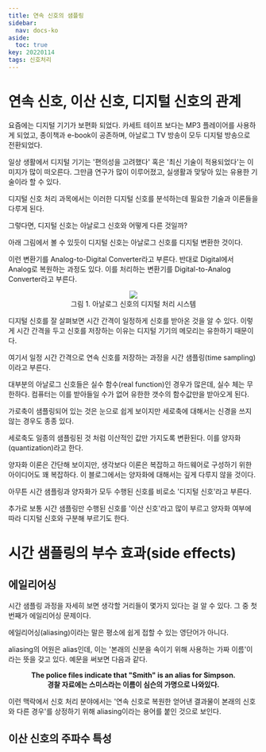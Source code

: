 ```yaml
---
title: 연속 신호의 샘플링
sidebar:
  nav: docs-ko
aside:
  toc: true
key: 20220114
tags: 신호처리
---
```


[//]:# (연속 신호를 샘플링한다는 것은 무엇인지, 샘플링 시 발생할 수 있는 문제는 무엇인지, 주파수 측면에선 어떤 의미가 있는지 정리할 것)

[//]:# (섀넌 샘플링 정리는 추후에 다룰 것. 아직 푸리에 변환/급수에 대해 알지 못하기 때문. 여기선 가볍게 정리하고 넘어가도록 하자.)

# 연속 신호, 이산 신호, 디지털 신호의 관계

요즘에는 디지털 기기가 보편화 되었다. 카세트 테이프 보다는 MP3 플레이어를 사용하게 되었고, 종이책과 e-book이 공존하며, 아날로그 TV 방송이 모두 디지털 방송으로 전환되었다.

일상 생활에서 디지털 기기는 '편의성을 고려했다' 혹은 '최신 기술이 적용되었다'는 이미지가 많이 떠오른다. 그만큼 연구가 많이 이루어졌고, 실생활과 맞닿아 있는 유용한 기술이라 할 수 있다.

디지털 신호 처리 과목에서는 이러한 디지털 신호를 분석하는데 필요한 기술과 이론들을 다루게 된다. 

그렇다면, 디지털 신호는 아날로그 신호와 어떻게 다른 것일까?

아래 그림에서 볼 수 있듯이 디지털 신호는 아날로그 신호를 디지털 변환한 것이다.

이런 변환기를 Analog-to-Digital Converter라고 부른다. 반대로 Digital에서 Analog로 복원하는 과정도 있다. 이를 처리하는 변환기를 Digital-to-Analog Converter라고 부른다.

<p align = "center">
  <img src = "https://raw.githubusercontent.com/angeloyeo/angeloyeo.github.io/master/pics/2022-01-14-sampling_CT_to_DT/pic_ADC_DAC.png">
  <br>
  그림 1. 아날로그 신호의 디지털 처리 시스템
</p>

디지털 신호를 잘 살펴보면 시간 간격이 일정하게 신호를 받아온 것을 알 수 있다. 이렇게 시간 간격을 두고 신호를 저장하는 이유는 디지털 기기의 메모리는 유한하기 때문이다.

여기서 일정 시간 간격으로 연속 신호를 저장하는 과정을 시간 샘플링(time sampling)이라고 부른다.

대부분의 아날로그 신호들은 실수 함수(real function)인 경우가 많은데, 실수 체는 무한하다. 컴퓨터는 이를 받아들일 수가 없어 유한한 갯수의 함수값만을 받아오게 된다.

가로축이 샘플링되어 있는 것은 눈으로 쉽게 보이지만 세로축에 대해서는 신경을 쓰지 않는 경우도 종종 있다.

세로축도 일종의 샘플링된 것 처럼 이산적인 값만 가지도록 변환된다. 이를 양자화(quantization)라고 한다. 

양자화 이론은 간단해 보이지만, 생각보다 이론은 복잡하고 하드웨어로 구성하기 위한 아이디어도 꽤 복잡하다. 이 블로그에서는 양자화에 대해서는 깊게 다루지 않을 것이다.

아무튼 시간 샘플링과 양자화가 모두 수행된 신호를 비로소 '디지털 신호'라고 부른다. 

추가로 보통 시간 샘플링만 수행된 신호를 '이산 신호'라고 많이 부르고 양자화 여부에 따라 디지털 신호와 구분해 부르기도 한다.

# 시간 샘플링의 부수 효과(side effects)

## 에일리어싱

시간 샘플링 과정을 자세히 보면 생각할 거리들이 몇가지 있다는 걸 알 수 있다. 그 중 첫 번째가 에일리어싱 문제이다.

에일리어싱(aliasing)이라는 말은 평소에 쉽게 접할 수 있는 영단어가 아니다.

aliasing의 어원은 alias인데, 이는 '본래의 신분을 속이기 위해 사용하는 가짜 이름'이라는 뜻을 갖고 있다. 예문을 써보면 다음과 같다.

<center><b>The police files indicate that "Smith" is an alias for Simpson.<br> 경찰 자료에는 스미스라는 이름이 심슨의 가명으로 나와있다.</b></center>

이런 맥락에서 신호 처리 분야에서는 '연속 신호로 복원한 얻어낸 결과물이 본래의 신호와 다른 경우'를 상정하기 위해 aliasing이라는 용어를 붙인 것으로 보인다.

[//]:# (alising picture 넣을 자리, 출처: 위키피디아 에일리어싱)


## 이산 신호의 주파수 특성

